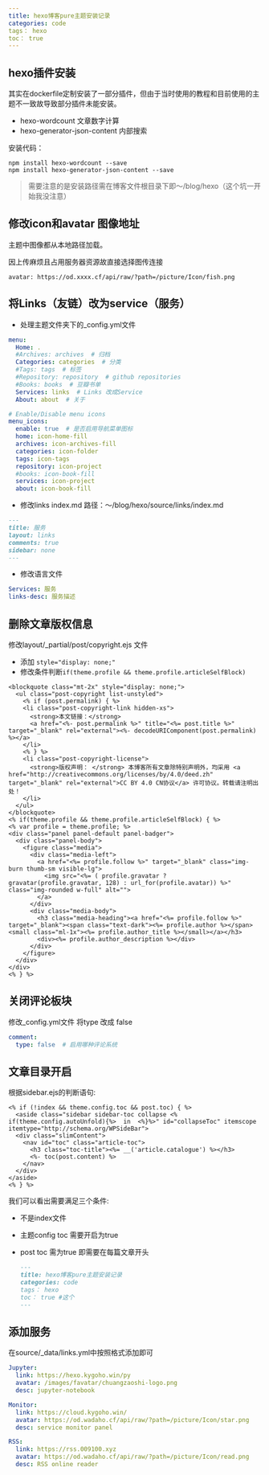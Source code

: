 ```yaml
---
title: hexo博客pure主题安装记录
categories: code
tags： hexo
toc： true
---
```


## hexo插件安装

其实在dockerfile定制安装了一部分插件，但由于当时使用的教程和目前使用的主题不一致故导致部分插件未能安装。

- hexo-wordcount 文章数字计算
- hexo-generator-json-content 内部搜索

安装代码：

```shell
npm install hexo-wordcount --save
npm install hexo-generator-json-content --save
```

> 需要注意的是安装路径需在博客文件根目录下即～/blog/hexo（这个坑一开始我没注意）

## 修改icon和avatar 图像地址

主题中图像都从本地路径加载。

因上传麻烦且占用服务器资源故直接选择图传连接

`avatar: https://od.xxxx.cf/api/raw/?path=/picture/Icon/fish.png`

## 将Links（友链）改为service（服务）

- 处理主题文件夹下的_config.yml文件

```yaml
menu:
  Home: .
  #Archives: archives  # 归档
  Categories: categories  # 分类
  #Tags: tags  # 标签
  #Repository: repository  # github repositories
  #Books: books  # 豆瓣书单
  Services: links  # Links 改成Service
  About: about  # 关于

# Enable/Disable menu icons
menu_icons:
  enable: true  # 是否启用导航菜单图标
  home: icon-home-fill
  archives: icon-archives-fill
  categories: icon-folder
  tags: icon-tags
  repository: icon-project
  #books: icon-book-fill
  services: icon-project
  about: icon-book-fill
```

- 修改links index.md 路径：～/blog/hexo/source/links/index.md

```markdown
---
title: 服务
layout: links
comments: true
sidebar: none
---
```

- 修改语言文件

```yaml
Services: 服务
links-desc: 服务描述
```

## 删除文章版权信息

修改layout/_partial/post/copyright.ejs 文件

- 添加 `style="display: none;"`
- 修改条件判断`if(theme.profile && theme.profile.articleSelfBlock)`

```ejs
<blockquote class="mt-2x" style="display: none;">
  <ul class="post-copyright list-unstyled">
    <% if (post.permalink) { %>
    <li class="post-copyright-link hidden-xs">
      <strong>本文链接：</strong>
      <a href="<%- post.permalink %>" title="<%= post.title %>" target="_blank" rel="external"><%- decodeURIComponent(post.permalink) %></a>
    </li>
    <% } %>
    <li class="post-copyright-license">
      <strong>版权声明： </strong> 本博客所有文章除特别声明外，均采用 <a href="http://creativecommons.org/licenses/by/4.0/deed.zh" target="_blank" rel="external">CC BY 4.0 CN协议</a> 许可协议。转载请注明出处！
    </li>
  </ul>
</blockquote>
<% if(theme.profile && theme.profile.articleSelfBlock) { %>
<% var profile = theme.profile; %>
<div class="panel panel-default panel-badger">
  <div class="panel-body">
    <figure class="media">
      <div class="media-left">
        <a href="<%= profile.follow %>" target="_blank" class="img-burn thumb-sm visible-lg">
          <img src="<%= ( profile.gravatar ? gravatar(profile.gravatar, 128) : url_for(profile.avatar)) %>" class="img-rounded w-full" alt="">
        </a>
      </div>
      <div class="media-body">
        <h3 class="media-heading"><a href="<%= profile.follow %>" target="_blank"><span class="text-dark"><%= profile.author %></span><small class="ml-1x"><%= profile.author_title %></small></a></h3>
        <div><%= profile.author_description %></div>
      </div>
    </figure>
  </div>
</div>
<% } %>
```

## 关闭评论板块

修改_config.yml文件 将type 改成 false

```yaml
comment:
  type: false  # 启用哪种评论系统
```

## 文章目录开启

根据sidebar.ejs的判断语句:

```ejs
<% if (!index && theme.config.toc && post.toc) { %>
  <aside class="sidebar sidebar-toc collapse <% if(theme.config.autoUnfold){%>  in  <%}%>" id="collapseToc" itemscope itemtype="http://schema.org/WPSideBar">
  <div class="slimContent">
    <nav id="toc" class="article-toc">
      <h3 class="toc-title"><%= __('article.catalogue') %></h3>
      <%- toc(post.content) %>
    </nav>
  </div>
</aside>
<% } %>
```

我们可以看出需要满足三个条件:

- 不是index文件

- 主题config toc 需要开启为true

- post toc 需为true 即需要在每篇文章开头

  ``` markdown
  ---
  title: hexo博客pure主题安装记录
  categories: code
  tags： hexo
  toc： true #这个
  ---
  ```

## 添加服务

在source/_data/links.yml中按照格式添加即可

```yaml
Jupyter:
  link: https://hexo.kygoho.win/py
  avatar: /images/favatar/chuangzaoshi-logo.png
  desc: jupyter-notebook

Monitor:
  link: https://cloud.kygoho.win/
  avatar: https://od.wadaho.cf/api/raw/?path=/picture/Icon/star.png
  desc: service monitor panel

RSS:
  link: https://rss.009100.xyz
  avatar: https://od.wadaho.cf/api/raw/?path=/picture/Icon/read.png
  desc: RSS online reader
```



